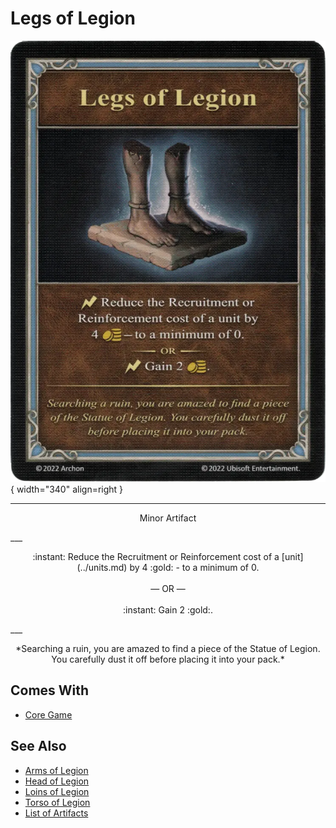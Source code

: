 # Legs of Legion

![Legs of Legion](../assets/artifacts_minor-legs_of_legion.webp){ width="340" align=right }
___
<p style="text-align: center;" markdown>Minor Artifact</p>
___
<p style="text-align: center;" markdown>:instant: Reduce the Recruitment or Reinforcement cost of a [unit](../units.md) by 4 :gold: - to a minimum of 0.<br><br>— OR —<br><br>:instant: Gain 2 :gold:.</p>
___
<p style="text-align: center;" markdown>*Searching a ruin, you are amazed to find a piece of the Statue of Legion. You carefully dust it off before placing it into your pack.*</p>


## Comes With

- [Core Game](../content.md)


## See Also

- [Arms of Legion](arms_of_legion.md)
- [Head of Legion](head_of_legion.md)
- [Loins of Legion](loins_of_legion.md)
- [Torso of Legion](torso_of_legion.md)
- [List of Artifacts](../artifacts.md)
